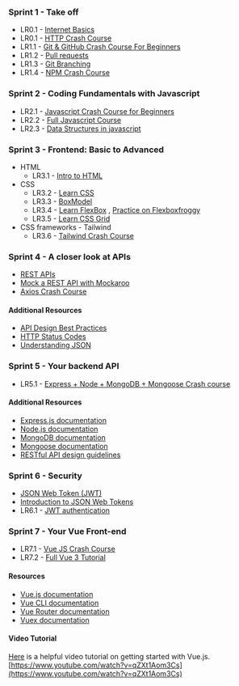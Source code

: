 ### Sprint 1 - Take off
- LR0.1 - [Internet Basics](https://www.youtube.com/watch?v=7_LPdttKXPc)
- LR0.1 - [HTTP Crash Course](https://www.youtube.com/watch?v=iYM2zFP3Zn0)
- LR1.1 - [Git & GitHub Crash Course For Beginners](https://www.youtube.com/watch?v=SWYqp7iY_Tc)
- LR1.2 - [Pull requests](https://docs.github.com/en/pull-requests/collaborating-with-pull-requests/proposing-changes-to-your-work-with-pull-requests/about-pull-requests)
- LR1.3 - [Git Branching](https://learngitbranching.js.org/)
- LR1.4 - [NPM Crash Course](https://www.youtube.com/watch?v=jHDhaSSKmB0)

### Sprint 2 - Coding Fundamentals with Javascript
- LR2.1 - [Javascript Crash Course for Beginners](https://www.youtube.com/watch?v=hdI2bqOjy3c)
- LR2.2 - [Full Javascript Course](https://www.youtube.com/watch?v=PkZNo7MFNFg)
- LR2.3 - [Data Structures in javascript](https://www.youtube.com/watch?v=t2CEgPsws3U)

### Sprint 3 - Frontend: Basic to Advanced
- HTML
    - LR3.1 - [Intro to HTML](https://github.com/microsoft/Web-Dev-For-Beginners/blob/main/3-terrarium/1-intro-to-html/README.md)
- CSS
    - LR3.2 - [Learn CSS](https://www.youtube.com/watch?v=1PnVor36_40)
    - LR3.3 - [BoxModel](https://www.youtube.com/watch?v=rIO5326FgPE)
    - LR3.4 - [Learn FlexBox](https://www.youtube.com/watch?v=fYq5PXgSsbE) , [Practice on Flexboxfroggy](https://flexboxfroggy.com/)
    - LR3.5 - [Learn CSS Grid](https://www.youtube.com/watch?v=9zBsdzdE4sM)
- CSS frameworks - Tailwind
    - LR3.6 - [Tailwind Crash Course](https://www.youtube.com/watch?v=dFgzHOX84xQ)

### Sprint 4 - A closer look at APIs
- [REST APIs](https://www.youtube.com/watch?v=Q-BpqyOT3a8)
- [Mock a REST API with Mockaroo](https://youtu.be/H91_P_Zr2M0)
- [Axios Crash Course](https://www.youtube.com/watch?v=6LyagkoRWYA)
#### Additional Resources
- [API Design Best Practices](https://docs.microsoft.com/en-us/azure/architecture/best-practices/api-design)
- [HTTP Status Codes](https://httpstatuses.com/)
- [Understanding JSON](https://www.digitalocean.com/community/tutorials/understanding-json)

### Sprint 5 - Your backend API
- LR5.1 - [Express + Node + MongoDB + Mongoose Crash course](https://www.youtube.com/watch?v=-0exw-9YJBo)
#### Additional Resources
- [Express.js documentation](https://expressjs.com/)
- [Node.js documentation](https://nodejs.org/en/docs/)
- [MongoDB documentation](https://docs.mongodb.com/)
- [Mongoose documentation](https://mongoosejs.com/docs/)
- [RESTful API design guidelines](https://restfulapi.net/)

### Sprint 6 - Security
- [JSON Web Token (JWT)](https://jwt.io/)
- [Introduction to JSON Web Tokens](https://jwt.io/introduction/)
- LR6.1 - [JWT authentication](https://www.youtube.com/watch?v=enopDSs3DRw)

### Sprint 7 - Your Vue Front-end
- LR7.1 - [Vue JS Crash Course](https://www.youtube.com/watch?v=qZXt1Aom3Cs)
- LR7.2 - [Full Vue 3 Tutorial](https://www.youtube.com/watch?v=YrxBCBibVo0&list=PL4cUxeGkcC9hYYGbV60Vq3IXYNfDk8At1)
#### Resources
- [Vue.js documentation](https://vuejs.org/)
- [Vue CLI documentation](https://cli.vuejs.org/)
- [Vue Router documentation](https://router.vuejs.org/)
- [Vuex documentation](https://vuex.vuejs.org/)
#### Video Tutorial
[Here](https://www.youtube.com/watch?v=qZXt1Aom3Cs) is a helpful video tutorial on getting started with Vue.js.
[https://www.youtube.com/watch?v=qZXt1Aom3Cs](https://www.youtube.com/watch?v=qZXt1Aom3Cs)

